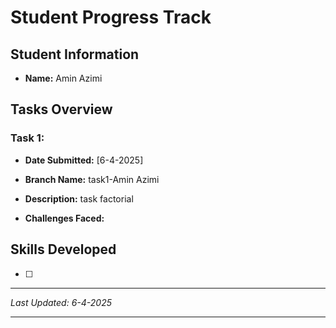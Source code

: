 # Student Progress Track

## Student Information
- **Name:** Amin Azimi

## Tasks Overview

### Task 1: 
- **Date Submitted:** [6-4-2025]
- **Branch Name:**  task1-Amin Azimi
- **Description:**  task factorial
  
- **Challenges Faced:**

## Skills Developed
- [ ] 


---
*Last Updated: 6-4-2025*

---
